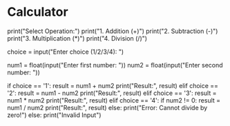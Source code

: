 # Calculator

print("Select Operation:")
print("1. Addition (+)")
print("2. Subtraction (-)")
print("3. Multiplication (*)")
print("4. Division (/)")

choice = input("Enter choice (1/2/3/4): ")

num1 = float(input("Enter first number: "))
num2 = float(input("Enter second number: "))


if choice == '1':
    result = num1 + num2
    print("Result:", result)
elif choice == '2':
    result = num1 - num2
    print("Result:", result)
elif choice == '3':
    result = num1 * num2
    print("Result:", result)
elif choice == '4':
    if num2 != 0:
        result = num1 / num2
        print("Result:", result)
    else:
        print("Error: Cannot divide by zero!")
else:
    print("Invalid Input")

